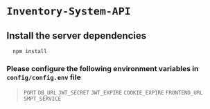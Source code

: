 # `Inventory-System-API`

## Install the server dependencies 
```nodejs
  npm install
```
### Please configure the following environment variables in `config/config.env` file
> `PORT` `DB_URL` `JWT_SECRET` `JWT_EXPIRE` `COOKIE_EXPIRE` `FRONTEND_URL` `SMPT_SERVICE`